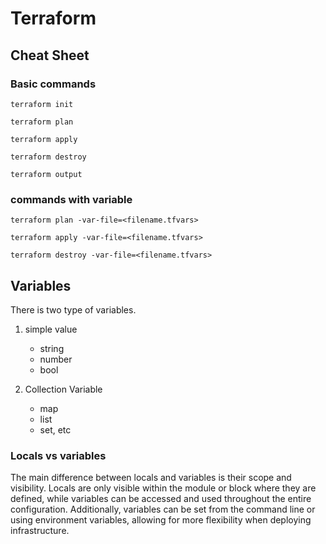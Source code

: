 # Terraform

## Cheat Sheet
### Basic commands
``terraform init``

``terraform plan``

``terraform apply``

``terraform destroy``
 
``terraform output``

### commands with variable
``terraform plan -var-file=<filename.tfvars>``

``terraform apply -var-file=<filename.tfvars>``

``terraform destroy -var-file=<filename.tfvars>``


## Variables
There is two type of variables.
  1. simple value

     * string
     * number
     * bool
  2. Collection Variable
      
      * map
      * list
      * set, etc

### Locals vs variables


The main difference between locals and variables is their scope and visibility. Locals are only visible within the module or block where they are defined, while variables can be accessed and used throughout the entire configuration. Additionally, variables can be set from the command line or using environment variables, allowing for more flexibility when deploying infrastructure.
